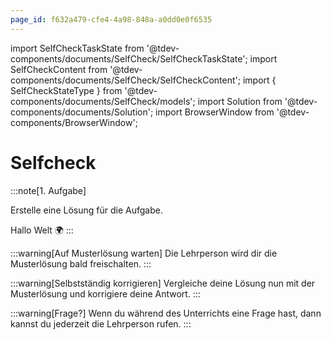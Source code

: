 ```yaml
---
page_id: f632a479-cfe4-4a98-848a-a0dd0e0f6535
---
```


import SelfCheckTaskState from '@tdev-components/documents/SelfCheck/SelfCheckTaskState';
import SelfCheckContent from '@tdev-components/documents/SelfCheck/SelfCheckContent';
import { SelfCheckStateType } from '@tdev-components/documents/SelfCheck/models';
import Solution from '@tdev-components/documents/Solution';
import BrowserWindow from '@tdev-components/BrowserWindow';

# Selfcheck

<BrowserWindow>
:::note[1. Aufgabe]
<SelfCheckTaskState id="df3313a5-c18f-4220-9dfe-cf4314c1b7b9" solutionId="e92b6f49-396e-48bc-8a6c-4ca94947210d">
</SelfCheckTaskState>

Erstelle eine Lösung für die Aufgabe.

<SelfCheckContent taskStateId="df3313a5-c18f-4220-9dfe-cf4314c1b7b9">
<Solution id="e92b6f49-396e-48bc-8a6c-4ca94947210d">
Hallo Welt 🌍
</Solution>
</SelfCheckContent>
:::

<SelfCheckContent
taskStateId="df3313a5-c18f-4220-9dfe-cf4314c1b7b9"
alwaysVisibleForTeacher={false}
visibleTo={SelfCheckStateType.WaitingForSolution}>
:::warning[Auf Musterlösung warten]
Die Lehrperson wird dir die Musterlösung bald freischalten.
:::
</SelfCheckContent>

<SelfCheckContent
    taskStateId="df3313a5-c18f-4220-9dfe-cf4314c1b7b9"
    alwaysVisibleForTeacher={false}
    visibleFrom={SelfCheckStateType.Reviewing}>
:::warning[Selbstständig korrigieren]
Vergleiche deine Lösung nun mit der Musterlösung und korrigiere deine Antwort.
:::
</SelfCheckContent>

<SelfCheckContent taskStateId="df3313a5-c18f-4220-9dfe-cf4314c1b7b9"
    alwaysVisibleForTeacher={false}
    visibleFrom={SelfCheckStateType.Question}
    visibleTo={SelfCheckStateType.Question}>
:::warning[Frage?]
Wenn du während des Unterrichts eine Frage hast, dann kannst du jederzeit die Lehrperson rufen.
:::
</SelfCheckContent>
</BrowserWindow>
